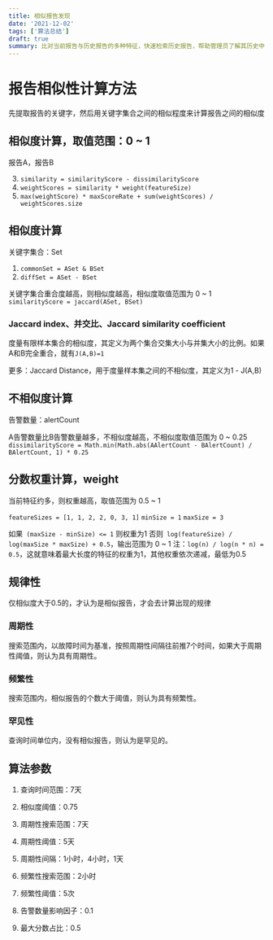 ```yaml
---
title: 相似报告发现
date: '2021-12-02'
tags: ['算法总结']
draft: true
summary: 比对当前报告与历史报告的多种特征，快速检索历史报告，帮助管理员了解其历史中的分布情况及特征，结合历史报告的发生情况及处置经验快速得到初步排查思路。
---
```


# 报告相似性计算方法

先提取报告的关键字，然后用关键字集合之间的相似程度来计算报告之间的相似度

## 相似度计算，取值范围：0 ~ 1

报告A，报告B

3. `similarity = similarityScore - dissimilarityScore`
4. `weightScores = similarity * weight(featureSize)`
6. `max(weightScore) * maxScoreRate + sum(weightScores) / weightScores.size`

## 相似度计算

关键字集合：Set

1. `commonSet = ASet & BSet`  
2. `diffSet = ASet - BSet`

关键字集合重合度越高，则相似度越高，相似度取值范围为 0 ~ 1
    `similarityScore = jaccard(ASet, BSet)`
    
### Jaccard index、并交比、Jaccard similarity coefficient

度量有限样本集合的相似度，其定义为两个集合交集大小与并集大小的比例。如果A和B完全重合，就有`J(A,B)=1`

更多：Jaccard Distance，用于度量样本集之间的不相似度，其定义为1 - J(A,B)
    
## 不相似度计算
    
告警数量：alertCount
    
A告警数量比B告警数量越多，不相似度越高，不相似度取值范围为 0 ~ 0.25
    `dissimilarityScore = Math.min(Math.abs(AAlertCount - BAlertCount) / BAlertCount, 1) * 0.25`
   
## 分数权重计算，weight

当前特征约多，则权重越高，取值范围为 0.5 ~ 1

`featureSizes = [1, 1, 2, 2, 0, 3, 1]`
`minSize = 1`
`maxSize = 3`

如果` (maxSize - minSize) <= 1` 则权重为1
否则` log(featureSize) / log(maxSize * maxSize) + 0.5`，输出范围为 0 ~ 1
注：`log(n) / log(n * n) = 0.5`，这就意味着最大长度的特征的权重为1，其他权重依次递减，最低为0.5

## 规律性

仅相似度大于0.5的，才认为是相似报告，才会去计算出现的规律

### 周期性

搜索范围内，以故障时间为基准，按照周期性间隔往前推7个时间，如果大于周期性阈值，则认为具有周期性。

### 频繁性

搜索范围内，相似报告的个数大于阈值，则认为具有频繁性。

### 罕见性

查询时间单位内，没有相似报告，则认为是罕见的。

## 算法参数

1. 查询时间范围：7天
2. 相似度阈值：0.75

4. 周期性搜索范围：7天
5. 周期性阈值：5天
3. 周期性间隔：1小时，4小时，1天

6. 频繁性搜索范围：2小时
7. 频繁性阈值：5次

8. 告警数量影响因子：0.1
9. 最大分数占比：0.5